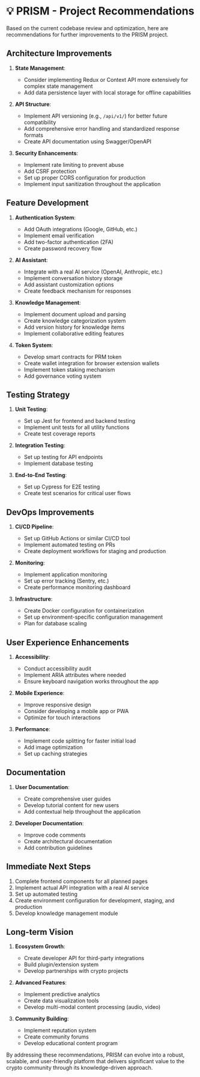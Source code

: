 # 💡 PRISM - Project Recommendations

Based on the current codebase review and optimization, here are recommendations for further improvements to the PRISM project.

## Architecture Improvements

1. **State Management**:
   - Consider implementing Redux or Context API more extensively for complex state management
   - Add data persistence layer with local storage for offline capabilities

2. **API Structure**:
   - Implement API versioning (e.g., `/api/v1/`) for better future compatibility
   - Add comprehensive error handling and standardized response formats
   - Create API documentation using Swagger/OpenAPI

3. **Security Enhancements**:
   - Implement rate limiting to prevent abuse
   - Add CSRF protection
   - Set up proper CORS configuration for production
   - Implement input sanitization throughout the application

## Feature Development

1. **Authentication System**:
   - Add OAuth integrations (Google, GitHub, etc.)
   - Implement email verification
   - Add two-factor authentication (2FA)
   - Create password recovery flow

2. **AI Assistant**:
   - Integrate with a real AI service (OpenAI, Anthropic, etc.)
   - Implement conversation history storage
   - Add assistant customization options
   - Create feedback mechanism for responses

3. **Knowledge Management**:
   - Implement document upload and parsing
   - Create knowledge categorization system
   - Add version history for knowledge items
   - Implement collaborative editing features

4. **Token System**:
   - Develop smart contracts for PRM token
   - Create wallet integration for browser extension wallets
   - Implement token staking mechanism
   - Add governance voting system

## Testing Strategy

1. **Unit Testing**:
   - Set up Jest for frontend and backend testing
   - Implement unit tests for all utility functions
   - Create test coverage reports

2. **Integration Testing**:
   - Set up testing for API endpoints
   - Implement database testing

3. **End-to-End Testing**:
   - Set up Cypress for E2E testing
   - Create test scenarios for critical user flows

## DevOps Improvements

1. **CI/CD Pipeline**:
   - Set up GitHub Actions or similar CI/CD tool
   - Implement automated testing on PRs
   - Create deployment workflows for staging and production

2. **Monitoring**:
   - Implement application monitoring
   - Set up error tracking (Sentry, etc.)
   - Create performance monitoring dashboard

3. **Infrastructure**:
   - Create Docker configuration for containerization
   - Set up environment-specific configuration management
   - Plan for database scaling

## User Experience Enhancements

1. **Accessibility**:
   - Conduct accessibility audit
   - Implement ARIA attributes where needed
   - Ensure keyboard navigation works throughout the app

2. **Mobile Experience**:
   - Improve responsive design
   - Consider developing a mobile app or PWA
   - Optimize for touch interactions

3. **Performance**:
   - Implement code splitting for faster initial load
   - Add image optimization
   - Set up caching strategies

## Documentation

1. **User Documentation**:
   - Create comprehensive user guides
   - Develop tutorial content for new users
   - Add contextual help throughout the application

2. **Developer Documentation**:
   - Improve code comments
   - Create architectural documentation
   - Add contribution guidelines

## Immediate Next Steps

1. Complete frontend components for all planned pages
2. Implement actual API integration with a real AI service
3. Set up automated testing
4. Create environment configuration for development, staging, and production
5. Develop knowledge management module

## Long-term Vision

1. **Ecosystem Growth**:
   - Create developer API for third-party integrations
   - Build plugin/extension system
   - Develop partnerships with crypto projects

2. **Advanced Features**:
   - Implement predictive analytics
   - Create data visualization tools
   - Develop multi-modal content processing (audio, video)

3. **Community Building**:
   - Implement reputation system
   - Create community forums
   - Develop educational content program

By addressing these recommendations, PRISM can evolve into a robust, scalable, and user-friendly platform that delivers significant value to the crypto community through its knowledge-driven approach. 